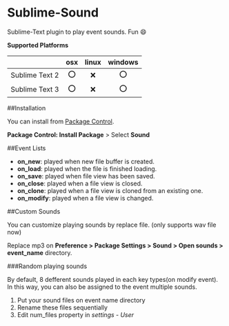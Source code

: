 Sublime-Sound
=============

Sublime-Text plugin to play event sounds.
Fun :smile:

__Supported Platforms__

||osx|linux|windows|
|:----:|:----:|:----:|:----:|
|Sublime Text 2|:o:|:x:|:o:|
|Sublime Text 3|:o:|:x:|:o:|

##Installation

You can install from [Package Control](https://sublime.wbond.net/).

__Package Control: Install Package__ > Select __Sound__

##Event Lists

+ __on_new__: played when new file buffer is created.
+ __on_load__: played when the file is finished loading.
+ __on_save__: played when file view has been saved.
+ __on_close__: played when a file view is closed.
+ __on_clone__: played when a file view is cloned from an existing one.
+ __on_modify__: played when a file view is changed.

##Custom Sounds

You can customize playing sounds by replace file. (only supports wav file now)

Replace mp3 on __Preference > Package Settings > Sound > Open sounds > event_name__ directory.

###Random playing sounds

By default, 8 defferent sounds played in each key types(on modify event). In this way, you can also be assigned to the event multiple sounds.

1. Put your sound files on event name directory
2. Rename these files sequentially
3. Edit num_files property in _settings - User_
